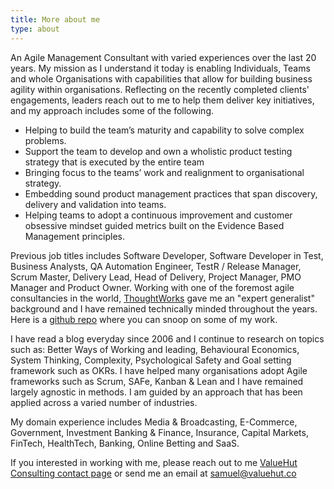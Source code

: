 ```yaml
---
title: More about me
type: about
---
```

An Agile Management Consultant with varied experiences over the last 20 years.  My mission as I understand it today is enabling Individuals, Teams and whole Organisations with capabilities that allow for building business agility within organisations. Reflecting on the recently completed clients' engagements, leaders reach out to me to help them deliver key initiatives, and my approach includes some of the following.


-	Helping to build the team’s maturity and capability to solve complex problems.
-	Support the team to develop and own a wholistic product testing strategy that is executed by the entire team
-	Bringing focus to the teams’ work and realignment to organisational strategy.
-	Embedding sound product management practices that span discovery, delivery and validation into teams.
-	Helping teams to adopt a continuous improvement and customer obsessive mindset guided metrics built on the Evidence Based Management principles.


Previous job titles includes Software Developer, Software Developer in Test, Business Analysts, QA Automation Engineer, TestR / Release Manager, Scrum Master, Delivery Lead, Head of Delivery, Project Manager, PMO Manager and Product Owner. Working with one of the foremost agile consultancies in the world, [ThoughtWorks](https://www.thoughtworks.com/) gave me an "expert generalist" background and I have remained technically minded throughout the years. Here is a [github repo](https://github.com/samueladesoga) where you can snoop on some of my work.


I have read a blog everyday since 2006 and I continue to research on topics such as: Better Ways of Working and leading, Behavioural Economics, System Thinking, Complexity, Psychological Safety and Goal setting framework such as OKRs. I have helped many organisations adopt Agile frameworks such as Scrum, SAFe, Kanban & Lean and I have remained largely agnostic in methods. I am guided by an approach that has been applied across a varied number of industries.

My domain experience includes Media & Broadcasting, E-Commerce, Government, Investment Banking & Finance, Insurance, Capital Markets, FinTech, HealthTech, Banking, Online Betting and SaaS.

If you interested in working with me, please reach out to me [ValueHut Consulting contact page](https://www.valuehut.co/contact-us) or send me an email at samuel@valuehut.co